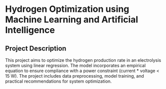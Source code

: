 # Hydrogen Optimization using Machine Learning and Artificial Intelligence

## Project Description
This project aims to optimize the hydrogen production rate in an electrolysis system using linear regression. The model incorporates an empirical equation to ensure compliance with a power constraint (current * voltage < 15 W). The project includes data preprocessing, model training, and practical recommendations for system optimization.
